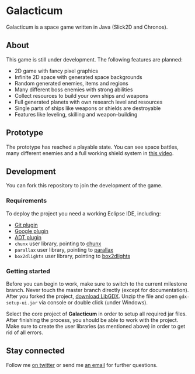Galacticum
==========
Galacticum is a space game written in Java (Slick2D and Chronos).

About
---
This game is still under development. The following features are planned:

* 2D game with fancy pixel graphics
* Infinite 2D space with generated space backgrounds
* Random generated enemies, items and regions
* Many different boss enemies with strong abilities
* Collect resources to build your own ships and weapons
* Full generated planets with own research level and resources
* Single parts of ships like weapons or shields are destroyable
* Features like leveling, skilling and weapon-building

Prototype
---
The prototype has reached a playable state. You can see space battles, many different enemies and a full working shield system in
[this video](http://www.youtube.com/watch?v=sGOPboD2_CA/ "Galacticum Prototype video").

Development
---

You can fork this repository to join the development of the game. 

### Requirements

To deploy the project you need a working Eclipse IDE, including:

* [Git plugin](http://www.eclipse.org/egit/)
* [Google plugin](https://developers.google.com/eclipse/docs/download)
* [ADT plugin](http://developer.android.com/sdk/installing/installing-adt.html)
* ```chunx``` user library, pointing to [chunx](https://github.com/MyRealityCoding/chunx)
* ```parallax``` user library, pointing to [parallax](https://github.com/MyRealityCoding/parallax)
* ```box2dlights``` user library, pointing to [box2dlights](https://code.google.com/p/box2dlights)

### Getting started

Before you can begin to work, make sure to switch to the current milestone branch. Never touch the master branch directly (except for documentation). After you forked the project, [download LibGDX](http://libgdx.badlogicgames.com/download.html). Unzip the file and open ```gdx-setup-ui.jar``` via console or double click (under Windows).

Select the core project of **Galacticum** in order to setup all required jar files. After finishing the process, you should be able to work with the project. Make sure to create the user libraries (as mentioned above) in order to get rid of all errors.

Stay connected
---
Follow me [on twitter](https://twitter.com/tweetmyreality/ "Miguel's twitter") or send me [an email](mailto:miguel-gonzalez@gmx.de "Miguel's Email") for further questions.

